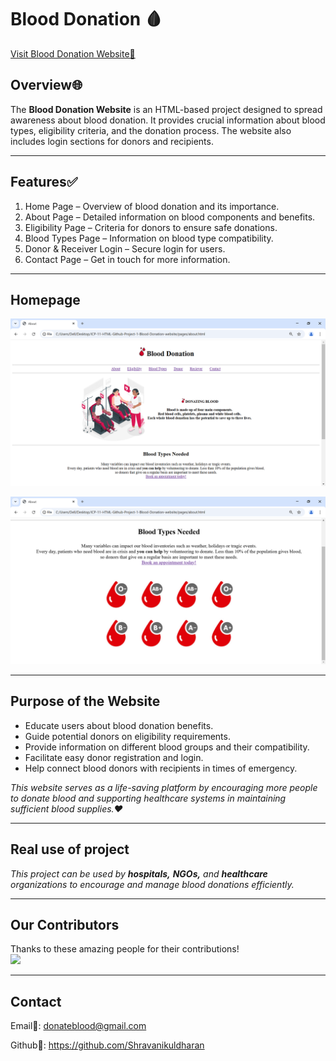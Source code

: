 # Blood Donation 🩸

[Visit Blood Donation Website📌](https://github.com/Shravanikuldharan/ICP-11-HTML-Github-Project-1-Blood-Donation-website)

## Overview🌐

The **Blood Donation Website** is an HTML-based project designed to spread awareness about blood donation. It provides crucial information about blood types, eligibility criteria, and the donation process. The website also includes login sections for donors and recipients.

---

## Features✅
1. Home Page – Overview of blood donation and its importance.
2. About Page – Detailed information on blood components and benefits.
3. Eligibility Page – Criteria for donors to ensure safe donations.
4. Blood Types Page – Information on blood type compatibility.
5. Donor & Receiver Login – Secure login for users.
6. Contact Page – Get in touch for more information.
 
---
## Homepage 
![Website Page Screenshot](./img/pictures/Screenshot_1.png)

![Website Page Screenshot](./img/pictures/Screenshot_2.png)

---

## Purpose of the Website
- Educate users about blood donation benefits.
- Guide potential donors on eligibility requirements.
- Provide information on different blood groups and their compatibility.
- Facilitate easy donor registration and login.
- Help connect blood donors with recipients in times of emergency.

*This website serves as a life-saving platform by encouraging more people to donate blood and supporting healthcare systems in maintaining sufficient blood supplies.❤️*

---

## Real use of project
*This project can be used by **hospitals,** **NGOs,** and **healthcare** organizations to encourage and manage blood donations efficiently.*
 
----
## Our Contributors

Thanks to these amazing people for their contributions!  
<a href="https://github.com/Shravanikuldharan/ICP-11-HTML-Github-Project-1-Blood-Donation-website/graphs/contributors">
  <img src="https://contrib.rocks/image?repo=Shravanikuldharan/ICP-11-HTML-Github-Project-1-Blood-Donation-website" />
</a>

---

## Contact
Email📧: donateblood@gmail.com

Github📌: https://github.com/Shravanikuldharan

